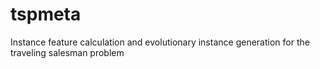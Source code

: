 tspmeta
=======

Instance feature calculation and evolutionary instance generation for the traveling salesman problem
